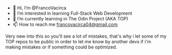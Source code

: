 - 👋 Hi, I’m @FrancoVacirca
- 👀 I’m interested in learning Full-Stack Web Development
- 🌱 I’m currently learning in The Odin Project (AKA TOP)
- 📫 How to reach me francovacirca04@gmail.com

Very new into this so you'll see a lot of mistakes, that's why i let some of my TOP repos to be public in order to let me know by another devs if i'm making mistakes or if something could be optimized.

<!---
FrancoVacirca/FrancoVacirca is a ✨ special ✨ repository because its `README.md` (this file) appears on your GitHub profile.
You can click the Preview link to take a look at your changes.
--->
